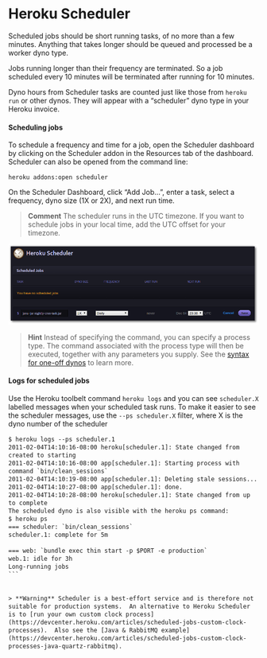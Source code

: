 # Heroku Scheduler 

  Scheduled jobs should be short running tasks, of no more than a few minutes. Anything that takes longer should be queued and processed be a worker dyno type.
  
  Jobs running longer than their frequency are terminated. So a job scheduled every 10 minutes will be terminated after running for 10 minutes.

  Dyno hours from Scheduler tasks are counted just like those from `heroku run` or other dynos. They will appear with a “scheduler” dyno type in your Heroku invoice.

#### Scheduling jobs

To schedule a frequency and time for a job, open the Scheduler dashboard by clicking on the Scheduler addon in the Resources tab of the dashboard. Scheduler can also be opened from the command line:

    heroku addons:open scheduler

On the Scheduler Dashboard, click “Add Job…”, enter a task, select a frequency, dyno size (1X or 2X), and next run time.

> **Comment** The scheduler runs in the UTC timezone. If you want to schedule jobs in your local time, add the UTC offset for your timezone.


![Heroku Scheduler addon - adding a job](../images/heroku-scheduler-jobs-add-java.png)


> **Hint** Instead of specifying the command, you can specify a process type. The command associated with the process type will then be executed, together with any parameters you supply. See the [syntax for one-off dynos](https://devcenter.heroku.com/articles/one-off-dynos#one-off-dyno-execution-syntax) to learn more.


#### Logs for scheduled jobs

  Use the Heroku toolbelt command `heroku logs` and you can see `scheduler.X` labelled messages when your scheduled task runs.  To make it easier to see the scheduler messages, use the `--ps scheduler.X` filter, where X is the dyno number of the scheduler

````
$ heroku logs --ps scheduler.1
2011-02-04T14:10:16-08:00 heroku[scheduler.1]: State changed from created to starting
2011-02-04T14:10:16-08:00 app[scheduler.1]: Starting process with command `bin/clean_sessions`
2011-02-04T14:10:19-08:00 app[scheduler.1]: Deleting stale sessions...
2011-02-04T14:10:27-08:00 app[scheduler.1]: done.
2011-02-04T14:10:28-08:00 heroku[scheduler.1]: State changed from up to complete
The scheduled dyno is also visible with the heroku ps command:
$ heroku ps
=== scheduler: `bin/clean_sessions`
scheduler.1: complete for 5m

=== web: `bundle exec thin start -p $PORT -e production`
web.1: idle for 3h
Long-running jobs
```


> **Warning** Scheduler is a best-effort service and is therefore not suitable for production systems.  An alternative to Heroku Scheduler is to [run your own custom clock process](https://devcenter.heroku.com/articles/scheduled-jobs-custom-clock-processes).  Also see the [Java & RabbitMQ example](https://devcenter.heroku.com/articles/scheduled-jobs-custom-clock-processes-java-quartz-rabbitmq).
  
  
